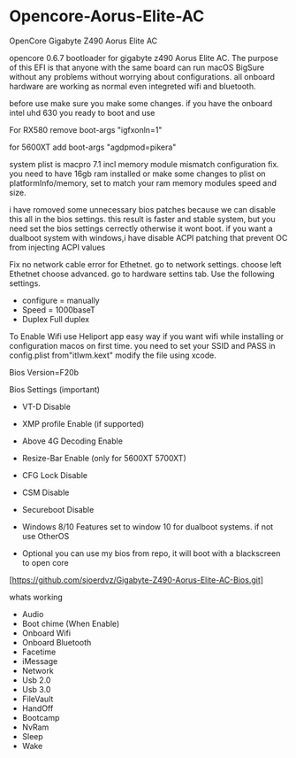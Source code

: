 # Opencore-Aorus-Elite-AC
OpenCore Gigabyte Z490 Aorus Elite AC

opencore 0.6.7 bootloader for gigabyte z490 Aorus Elite AC.
The purpose of this EFI is that anyone with the same board can run macOS BigSure without any problems without worrying about configurations.
all onboard hardware are working as normal even integreted wifi and bluetooth.

before use make sure you make some changes.
if you have the onboard intel uhd 630 you ready to boot and use

For RX580 remove boot-args "igfxonln=1"

for 5600XT add boot-args "agdpmod=pikera"

system plist is macpro 7.1
incl memory module mismatch configuration fix. you need to have 16gb ram installed or make some changes to plist
on platformInfo/memory, set to match your ram memory modules speed and size.

i have romoved some unnecessary bios patches because we can disable this all in the bios settings. 
this result is faster and stable system, but you need set the bios settings cerrectly otherwise it wont boot.
if you want a dualboot system with windows,i have disable ACPI patching that prevent OC from injecting ACPI values 

Fix no network cable error for Ethetnet. 
  go to network settings. choose left Ethetnet choose advanced.
  go to hardware settins tab. 
  Use the following settings. 

 * configure = manually
 * Speed = 1000baseT
 * Duplex Full duplex 
 
To Enable Wifi use Heliport app easy way
if you want wifi while installing or configuration macos on first time. you need to set your SSID and PASS in config.plist from"itlwm.kext" modify the file using xcode.

Bios Version=F20b

Bios Settings (important)
 * VT-D Disable
 * XMP profile Enable (if supported)
 * Above 4G Decoding Enable
 * Resize-Bar Enable (only for 5600XT 5700XT)
 * CFG Lock Disable
 * CSM Disable
 * Secureboot Disable
 * Windows 8/10 Features set to window 10 for dualboot systems. if not use OtherOS
 
 * Optional you can use my bios from repo, it will boot with a blackscreen to open core 
 
[https://github.com/sjoerdvz/Gigabyte-Z490-Aorus-Elite-AC-Bios.git]

whats working 
* Audio
* Boot chime (When Enable)
* Onboard Wifi 
* Onboard Bluetooth
* Facetime
* iMessage
* Network
* Usb 2.0
* Usb 3.0
* FileVault
* HandOff
* Bootcamp
* NvRam
* Sleep
* Wake
